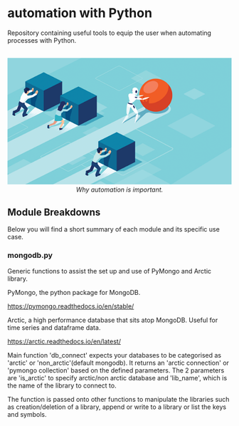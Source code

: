 # automation with Python
Repository containing useful tools to equip the user when automating processes with Python.
<p align="center">
  <br>
  <img src="img/automation-robot.png">
  <br>
  <i>Why automation is important.</i>
</p>

## Module Breakdowns
Below you will find a short summary of each module and its specific use case.

### mongodb.py
Generic functions to assist the set up and use of PyMongo and Arctic library.

PyMongo, the python package for MongoDB.

https://pymongo.readthedocs.io/en/stable/

Arctic, a high performance database that sits atop MongoDB. Useful for time series and dataframe data.

https://arctic.readthedocs.io/en/latest/

Main function 'db_connect' expects your databases to be categorised as 'arctic' or 'non_arctic'(default mongodb). It returns an 'arctic connection' or 'pymongo collection' based on the defined parameters. The 2 parameters are 'is_arctic' to specify arctic/non arctic database and 'lib_name', which is the name of the library to connect to.

The function is passed onto other functions to manipulate the libraries such as creation/deletion of a library, append or write to a library or list the keys and symbols.
